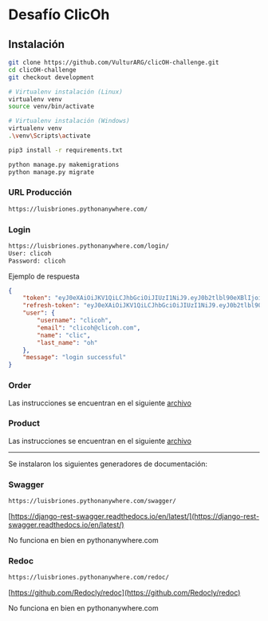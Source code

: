 # Desafío ClicOh

## Instalación

```bash
git clone https://github.com/VulturARG/clicOH-challenge.git
cd clicOH-challenge
git checkout development

# Virtualenv instalación (Linux)
virtualenv venv
source venv/bin/activate

# Virtualenv instalación (Windows)
virtualenv venv
.\venv\Scripts\activate

pip3 install -r requirements.txt

python manage.py makemigrations
python manage.py migrate

```

### URL Producción

```bash
https://luisbriones.pythonanywhere.com/
```
### Login

```bash
https://luisbriones.pythonanywhere.com/login/
User: clicoh
Password: clicoh
```

Ejemplo de respuesta
```json
{
    "token": "eyJ0eXAiOiJKV1QiLCJhbGciOiJIUzI1NiJ9.eyJ0b2tlbl90eXBlIjoiYWNjZXNzIiwiZXhwIjoxNjQ5MTkxMzEyLCJpYXQiOjE2NDkxMDQ5MTIsImp0aSI6IjI1N2NlZGRhOGE5ZjRhMjQ5NTMyMzUxZWVlNThlZjI2IiwidXNlcl9pZCI6N30.ixgQ6yT54m81w9Wy1yNBGG87W0bELmNS0qz1fobLhdM",
    "refresh-token": "eyJ0eXAiOiJKV1QiLCJhbGciOiJIUzI1NiJ9.eyJ0b2tlbl90eXBlIjoicmVmcmVzaCIsImV4cCI6MTY0OTE5MTMxMiwiaWF0IjoxNjQ5MTA0OTEyLCJqdGkiOiIzODQxYzNlZjFmNGQ0YzE2OWNlMmEyZmNhMGMxZjM5ZiIsInVzZXJfaWQiOjd9.q8PtlnGC1pn3pSbik1auaka0BimsDiIibFmY3wwlyAU",
    "user": {
        "username": "clicoh",
        "email": "clicoh@clicoh.com",
        "name": "clic",
        "last_name": "oh"
    },
    "message": "login successful"
}
```

### Order
Las instrucciones se encuentran en el siguiente [archivo](orders.md)

### Product
Las instrucciones se encuentran en el siguiente [archivo](products.md)

------------------------------------

Se instalaron los siguientes generadores de documentación: 

### Swagger
```bash
https://luisbriones.pythonanywhere.com/swagger/
```
[https://django-rest-swagger.readthedocs.io/en/latest/](https://django-rest-swagger.readthedocs.io/en/latest/)

No funciona en bien en pythonanywhere.com

### Redoc
```bash
https://luisbriones.pythonanywhere.com/redoc/
```
[https://github.com/Redocly/redoc](https://github.com/Redocly/redoc)

No funciona en bien en pythonanywhere.com